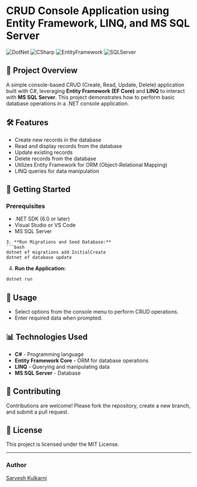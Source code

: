 # CRUD Console Application using Entity Framework, LINQ, and MS SQL Server

![DotNet](https://img.shields.io/badge/.NET-6.0-blue)
![CSharp](https://img.shields.io/badge/Language-C%23-orange)
![EntityFramework](https://img.shields.io/badge/ORM-Entity%20Framework-green)
![SQLServer](https://img.shields.io/badge/Database-MS%20SQL%20Server-red)

## 📌 Project Overview
A simple console-based CRUD (Create, Read, Update, Delete) application built with C#, leveraging **Entity Framework (EF Core)** and **LINQ** to interact with **MS SQL Server**. This project demonstrates how to perform basic database operations in a .NET console application.

## 🛠️ Features
- Create new records in the database
- Read and display records from the database
- Update existing records
- Delete records from the database
- Utilizes Entity Framework for ORM (Object-Relational Mapping)
- LINQ queries for data manipulation

## 🚀 Getting Started

### Prerequisites
- .NET SDK (6.0 or later)
- Visual Studio or VS Code
- MS SQL Server


```
3. **Run Migrations and Seed Database:**
```bash
dotnet ef migrations add InitialCreate
dotnet ef database update
```
4. **Run the Application:**
```bash
dotnet run
```

## 🔧 Usage
- Select options from the console menu to perform CRUD operations.
- Enter required data when prompted.

## 📊 Technologies Used
- **C#** - Programming language
- **Entity Framework Core** - ORM for database operations
- **LINQ** - Querying and manipulating data
- **MS SQL Server** - Database

## 🤝 Contributing
Contributions are welcome! Please fork the repository, create a new branch, and submit a pull request.

## 📜 License
This project is licensed under the MIT License.

---
### Author
[Sarvesh Kulkarni](https://github.com/sarveshkulkarni486)

